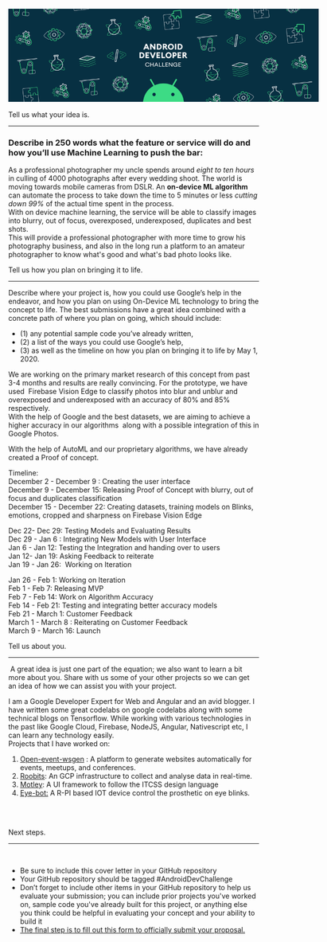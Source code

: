 <div>

<span style="overflow: hidden; display: inline-block; margin: 0.00px 0.00px; border: 0.00px solid #000000; transform: rotate(0.00rad) translateZ(0px); -webkit-transform: rotate(0.00rad) translateZ(0px); width: 624.00px; height: 186.67px;">![](images/image1.png)</span>

</div>

<span class="c20 c21 c22"></span>

<span class="c19 c21"></span>

<span class="c19 c21">Tell us what your idea is.</span>

* * *

<h3 class="c3">Describe in 250 words what the feature or service will do and how you’ll use Machine Learning to push the bar:  
</h3>

<span class="c6">As a professional photographer my uncle spends around <em>eight to ten hours</em> in culling of 4000 photographs after every wedding shoot. The world is moving towards mobile cameras from DSLR. An <strong>on-device ML algorithm </strong> can automate the process to take down the time to 5 minutes or less <em>cutting down 99% </em>of the actual time spent in the process.  
With on device machine learning, the service will be able to classify images into blurry, out of focus, overexposed, underexposed, duplicates and best shots.  
This will provide a professional photographer with more time to grow his photography business, and also in the long run a platform to an amateur photographer to know what's good and what's bad photo looks like.  
</span>

<span class="c5"></span>

<span class="c5"></span>

<span class="c19 c21">Tell us how you plan on bringing it to life.</span>

* * *

<span class="c6">Describe where your project is, how you could use Google’s help in the endeavor, and how you plan on using On-Device ML technology to bring the concept to life. The best submissions have a great idea combined with a concrete path of where you plan on going, which should include:</span>

*   <span class="c3">(1) any potential sample code you’ve already written,</span>
*   <span class="c3">(2) a list of the ways you could use Google’s help,</span>
*   <span class="c3">(3) as well as the timeline on how you plan on bringing it to life by May 1, 2020\.  
    </span>

<span class="c3">We are working on the primary market research of this concept from past 3-4 months and results are really convincing. For the prototype, we have used  Firebase Vision Edge to classify photos into blur and unblur and overexposed and underexposed with an accuracy of 80% and 85% respectively.  
With the help of Google and the best datasets, we are aiming to achieve a higher accuracy in our algorithms  along with a possible integration of this in Google Photos.</span>

<span class="c3">With the help of AutoML and our proprietary algorithms, we have already created a Proof of concept.  

Timeline:  
December 2 - December 9 : Creating the user interface  
December 9 - December 15: Releasing Proof of Concept with blurry, out of focus and duplicates classification  
December 15 - December 22: Creating datasets, training models on Blinks, emotions, cropped and sharpness on Firebase Vision Edge</span>

<span class="c3">Dec 22- Dec 29: Testing Models and Evaluating Results  
Dec 29 - Jan 6 : Integrating New Models with User Interface  
Jan 6 - Jan 12: Testing the Integration and handing over to users  
Jan 12- Jan 19: Asking Feedback to reiterate  
Jan 19 - Jan 26:  Working on Iteration</span>

<span class="c3">Jan 26 - Feb 1: Working on Iteration  
Feb 1 - Feb 7: Releasing MVP  
Feb 7 - Feb 14: Work on Algorithm Accuracy  
Feb 14 - Feb 21: Testing and integrating better accuracy models  
Feb 21 - March 1: Customer Feedback  
March 1 - March 8 : Reiterating on Customer Feedback  
March 9 - March 16: Launch</span>

<span class="c19 c21">Tell us about you.</span>

* * *

<span class="c5"> A great idea is just one part of the equation; we also want to learn a bit more about you. Share with us some of your other projects so we can get an idea of how we can assist you with your project.  
</span>

<span class="c17">I am a Google Developer Expert for Web and Angular and an avid blogger. I have written some great codelabs on google codelabs along with some technical blogs on Tensorflow. While working with various technologies in the past like Google Cloud, Firebase, NodeJS, Angular, Nativescript etc, I can learn any technology easily.  
Projects that I have worked on:</span>

1.  <span class="c11">[Open-event-wsgen](https://www.google.com/url?q=https://github.com/fossasia/open-event-wsgen&sa=D&ust=1575291485564000)</span><span class="c20"> </span><span class="c13">: A platform to generate websites automatically for events, meetups, and conferences.</span>
2.  <span class="c11">[Roobits](https://www.google.com/url?q=https://roobits.com/&sa=D&ust=1575291485565000)</span><span class="c13">: An GCP infrastructure to collect and analyse data in real-time.</span>
3.  <span class="c11">[Motley](https://www.google.com/url?q=https://github.com/coding-blocks/motley&sa=D&ust=1575291485565000)</span><span class="c13">: A UI framework to follow the ITCSS design language</span>
4.  <span class="c11">[Eye-bot](https://www.google.com/url?q=https://github.com/aayusharora/eye-bot&sa=D&ust=1575291485566000)</span><span class="c13 c14">[:](https://www.google.com/url?q=https://github.com/aayusharora/eye-bot&sa=D&ust=1575291485566000) </span><span class="c13 c21">A R-PI based IOT device control the prosthetic on eye blinks.</span>

<span class="c14 c17">[  
](https://www.google.com/url?q=https://github.com/aayusharora/eye-bot&sa=D&ust=1575291485567000)</span><span class="c19">  
</span>

<span class="c19 c21">Next steps.  </span>

* * *

<span class="c5"> </span>

*   <span class="c5">Be sure to include this cover letter in your GitHub repository</span>
*   <span class="c5">Your GitHub repository should be tagged #AndroidDevChallenge</span>
*   <span class="c5">Don’t forget to include other items in your GitHub repository to help us evaluate your submission; you can include prior projects you've worked on, sample code you've already built for this project, or anything else you think could be helpful in evaluating your concept and your ability to build it</span>
*   <span class="c14 c16">[The final step is to fill out this form to officially submit your proposal.](https://www.google.com/url?q=https://docs.google.com/forms/d/e/1FAIpQLSe43koQL33IzgxXQl29Ex3AhFuqd4hQzxLiXREqwRkDGtx1vA/viewform?usp%3Dsf_link&sa=D&ust=1575291485568000)</span>

<span class="c7"></span>

<span class="c7"></span>
